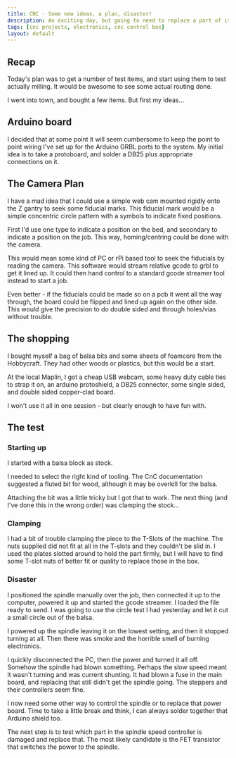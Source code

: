 ```yaml
---
title: CNC - Some new ideas, a plan, disaster!
description: An exciting day, but going to need to replace a part of it
tags: [cnc projects, electronics, cnc control box]
layout: default
---
```

## Recap

Today's plan was to get a number of test items, and start using them to test actually milling.
It would be awesome to see some actual routing done.

I went into town, and bought a few items. But first my ideas...

## Arduino board

I decided that at some point it will seem cumbersome to keep the point to point wiring I've set up for the Arduino GRBL ports to the system.
My initial idea is to take a protoboard, and solder a DB25 plus appropriate connections on it.

## The Camera Plan

I have a mad idea that I could use a simple web cam mounted rigidly onto the Z gantry to seek some fiducial marks. This fiducial mark would be a simple concentric circle pattern with a symbols to indicate fixed positions.

First I'd use one type to indicate a position on the bed, and secondary to indicate a position on the job.
This way, homing/centring could be done with the camera.

This would mean some kind of PC or rPi based tool to seek the fiducials by reading the camera.
This software would stream relative gcode to grbl to get it lined up.
It could then hand control to a standard gcode streamer tool instead to start a job.

Even better - if the fiducials could be made so on a pcb it went all the way through, the board could be flipped and lined up again on the other side.
This would give the precision to do double sided and through holes/vias without trouble.

## The shopping

I bought myself a bag of balsa bits and some sheets of foamcore from the Hobbycraft.
They had other woods or plastics, but this would be a start.

At the local Maplin, I got a cheap USB webcam, some heavy duty cable ties to strap it on, an arduino protoshield, a DB25 connector, some single sided, and double sided copper-clad board.

I won't use it all in one session - but clearly enough to have fun with.

## The test

### Starting up

I started with a balsa block as stock.

I needed to select the right kind of tooling.
The CnC documentation suggested a fluted bit for wood, although it may be overkill for the balsa.

Attaching the bit was a little tricky but I got that to work.
The next thing (and I've done this in the wrong order) was clamping the stock...

### Clamping

I had a bit of trouble clamping the piece to the T-Slots of the machine.
The nuts supplied did not fit at all in the T-slots and they couldn't be slid in.
I used the plates slotted around to hold the part firmly, but I will have to find some T-slot nuts of better fit or quality to replace those in the box.

### Disaster

I positioned the spindle manually over the job, then connected it up to the computer, powered it up and started the gcode streamer.
I loaded the file ready to send.
I was going to use the circle test I had yesterday and let it cut a small circle out of the balsa.

I powered up the spindle leaving it on the lowest setting, and then it stopped turning at all.
Then there was smoke and the horrible smell of burning electronics.

I quickly disconnected the PC, then the power and turned it all off.
Somehow the spindle had blown something. Perhaps the slow speed meant it wasn't turning and was current shunting.
It had blown a fuse in the main board, and replacing that still didn't get the spindle going.
The steppers and their controllers seem fine.

I now need some other way to control the spindle or to replace that power board.
Time to take a little break and think, I can always solder together that Arduino shield too.

The next step is to test which part in the spindle speed controller is damaged and replace that.
The most likely candidate is the FET transistor that switches the power to the spindle.
